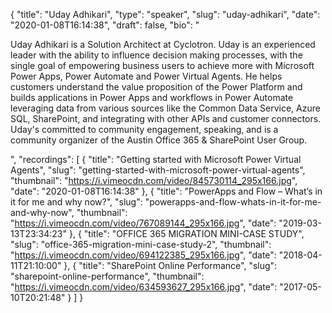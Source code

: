 {
  "title": "Uday Adhikari",
  "type": "speaker",
  "slug": "uday-adhikari",
  "date": "2020-01-08T16:14:38",
  "draft": false,
  "bio": "<p>Uday Adhikari is a Solution Architect at Cyclotron. Uday is an experienced leader with the ability to influence decision making processes, with the single goal of empowering business users to achieve more with Microsoft Power Apps, Power Automate and Power Virtual Agents. He helps customers understand the value proposition of the Power Platform and builds applications in Power Apps and workflows in Power Automate leveraging data from various sources like the Common Data Service, Azure SQL, SharePoint, and integrating with other APIs and customer connectors. Uday's committed to community engagement, speaking, and is a community organizer of the Austin Office 365 & SharePoint User Group.</p>",
  "recordings": [
    {
      "title": "Getting started with Microsoft Power Virtual Agents",
      "slug": "getting-started-with-microsoft-power-virtual-agents",
      "thumbnail": "https://i.vimeocdn.com/video/845730114_295x166.jpg",
      "date": "2020-01-08T16:14:38"
    },
    {
      "title": "PowerApps and Flow – What’s in it for me and why now?",
      "slug": "powerapps-and-flow-whats-in-it-for-me-and-why-now",
      "thumbnail": "https://i.vimeocdn.com/video/767089144_295x166.jpg",
      "date": "2019-03-13T23:34:23"
    },
    {
      "title": "OFFICE 365 MIGRATION MINI-CASE STUDY",
      "slug": "office-365-migration-mini-case-study-2",
      "thumbnail": "https://i.vimeocdn.com/video/694122385_295x166.jpg",
      "date": "2018-04-11T21:10:00"
    },
    {
      "title": "SharePoint Online Performance",
      "slug": "sharepoint-online-performance",
      "thumbnail": "https://i.vimeocdn.com/video/634593627_295x166.jpg",
      "date": "2017-05-10T20:21:48"
    }
  ]
}